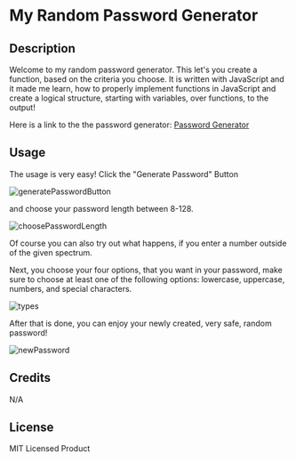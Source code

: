 # My Random Password Generator 

## Description
Welcome to my random password generator. This let's you create a function, based on the criteria you choose. 
It is written with JavaScript and it made me learn, how to properly implement functions in JavaScript and create a logical structure, starting with variables, over functions,
to the output!

Here is a link to the the password generator: [Password Generator](https://pythonfabi.github.io/my-password-generator/)

## Usage
The usage is very easy! Click the "Generate Password" Button

![generatePasswordButton](https://user-images.githubusercontent.com/129299589/236987446-eec555e7-5aeb-4d34-b2fb-884da922d90c.png)

 and choose your password length between 8-128.
 
![choosePasswordLength](https://user-images.githubusercontent.com/129299589/236987733-bd6b815e-91de-4130-a26c-084edc95350d.png)

Of course you can also try out what happens, if you enter a number  outside of the given spectrum.


Next, you choose your four options, that you want in your password, make sure to choose at least one of the following options: lowercase, uppercase, numbers, and special characters.

![types](https://user-images.githubusercontent.com/129299589/236987900-e417a7ec-e803-40c3-a752-f977e7fb71d4.png)

After that is done, you can enjoy your newly created, very safe, random password!

![newPassword](https://user-images.githubusercontent.com/129299589/236987962-f5672225-7a22-44ef-9c96-ab854c98cc44.png)


## Credits
N/A

## License
MIT Licensed Product
